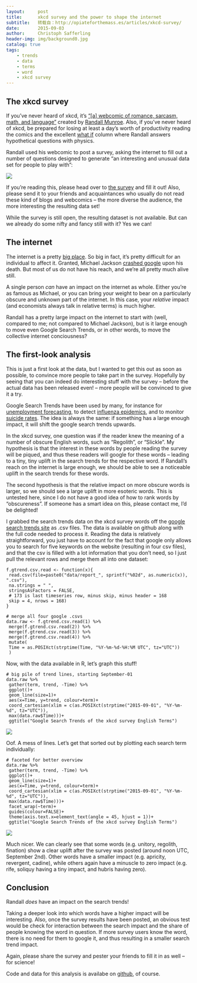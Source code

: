 ```yaml
---
layout:     post
title:      xkcd survey and the power to shape the internet
subtitle:   转载自：http://opiateforthemass.es/articles/xkcd-survey/
date:       2015-09-03
author:     Christoph Safferling
header-img: img/background0.jpg
catalog: true
tags:
    - trends
    - data
    - terms
    - word
    - xkcd survey
---
```


## The xkcd survey

If you’ve never heard of xkcd, it’s [“[a] webcomic of romance, sarcasm, math, and language”](http://www.xkcd.com/) created by [Randall Munroe](https://en.wikipedia.org/wiki/Randall_Munroe). Also, if you’ve never heard of xkcd, be prepared for losing at least a day’s worth of productivity reading the comics and the excellent [what if](http://what-if.xkcd.com/) column where Randall answers hypothetical questions with physics.

Randall used his webcomic to post a survey, asking the internet to fill out a number of questions designed to generate “an interesting and unusual data set for people to play with”:

![](http://imgs.xkcd.com/comics/xkcd_survey.png)


If you’re reading this, please head over to [the survey](http://xkcd.com/1572) and fill it out! Also, please send it to your friends and acquaintances who usually do not read these kind of blogs and webcomics – the more diverse the audience, the more interesting the resulting data set!

While the survey is still open, the resulting dataset is not available. But can we already do some nifty and fancy still with it? Yes we can!

## The internet

The internet is a pretty [big place](http://internet-map.net/). So big in fact, it’s pretty difficult for an individual to affect it. Granted, Michael Jackson [crashed google](http://edition.cnn.com/2009/TECH/06/26/michael.jackson.internet) upon his death. But most of us do not have his reach, and we’re all pretty much alive still.

A single person *can* have an impact on the internet as whole. Either you’re as famous as Michael, or you can bring your weight to bear on a particularly obscure and unknown part of the internet. In this case, your *relative* impact (and economists always talk in relative terms) is much higher.

Randall has a pretty large impact on the internet to start with (well, compared to me; not compared to Michael Jackson), but is it large enough to move even Google Search Trends, or in other words, to move the collective internet conciousness?

## The first-look analysis

This is just a first look at the data, but I wanted to get this out as soon as possible, to convince more people to take part in the survey. Hopefully by seeing that you can indeed do interesting stuff with the survey – before the actual data has been released even! – more people will be convinced to give it a try.

Google Search Trends have been used by many, for instance for [unemployment forecasting](http://ejournals.duncker-humblot.de/doi/abs/10.3790/aeq.55.2.107), to detect [influenza epidemics](http://www.nature.com/nature/journal/v457/n7232/full/nature07634.html), and to monitor [suicide rates](http://www.sciencedirect.com/science/article/pii/S0165032709003978). The idea is always the same: if something has a large enough impact, it will shift the google search trends upwards.

In the xkcd survey, one question was if the reader knew the meaning of a number of obscure English words, such as “Regolith”, or “Slickle”. My hypothesis is that the interest in these words by people reading the survey will be piqued, and thus these readers will google for these words – leading to a tiny, tiny uplift in the search trends for the respective word. If Randall’s reach on the internet is large enough, we should be able to see a noticeable uplift in the search trends for these words.

The second hypothesis is that the relative impact on more obscure words is larger, so we should see a large uplift in more esoteric words. This is untested here, since I do not have a good idea of how to rank words by “obscureness”. If someone has a smart idea on this, please contact me, I’d be delighted!

I grabbed the search trends data on the xkcd survey words off the [google search trends site](http://www.google.com/trends/explore) as .csv files. The data is available on github along with the full code needed to process it. Reading the data is relatively straightforward, you just have to account for the fact that google only allows you to search for five keywords on the website (resulting in four csv files), and that the csv is filled with a lot information that you don’t need, so I just pull the relevant rows and merge them all into one dataset:

```
f.gtrend.csv.read <- function(x){
 read.csv(file=paste0("data/report_", sprintf("%02d", as.numeric(x)), ".csv"), 
 na.strings = " ", 
 stringsAsFactors = FALSE,
 # 173 is last timeseries row, minus skip, minus header = 168
 skip = 4, nrows = 168)
}

# merge all four google .csvs 
data.raw <- f.gtrend.csv.read(1) %>% 
 merge(f.gtrend.csv.read(2)) %>% 
 merge(f.gtrend.csv.read(3)) %>% 
 merge(f.gtrend.csv.read(4)) %>% 
 mutate(
 Time = as.POSIXct(strptime(Time, "%Y-%m-%d-%H:%M UTC", tz="UTC"))
 )
```

Now, with the data available in R, let’s graph this stuff!

```
# big pile of trend lines, starting September-01
data.raw %>% 
 gather(term, trend, -Time) %>% 
 ggplot()+
 geom_line(size=1)+
 aes(x=Time, y=trend, colour=term)+
 coord_cartesian(xlim = c(as.POSIXct(strptime("2015-09-01", "%Y-%m-%d", tz="UTC")),
 max(data.raw$Time)))+
 ggtitle("Google Search Trends of the xkcd survey English Terms")
```

![](http://opiateforthemass.es/images/safferli/xkcd-messy-trends.png)


Oof. A mess of lines. Let’s get that sorted out by plotting each search term individually:

```
# faceted for better overview
data.raw %>% 
 gather(term, trend, -Time) %>% 
 ggplot()+
 geom_line(size=1)+
 aes(x=Time, y=trend, colour=term)+
 coord_cartesian(xlim = c(as.POSIXct(strptime("2015-09-01", "%Y-%m-%d", tz="UTC")),
 max(data.raw$Time)))+
 facet_wrap(~term)+
 guides(colour=FALSE)+
 theme(axis.text.x=element_text(angle = 45, hjust = 1))+
 ggtitle("Google Search Trends of the xkcd survey English Terms")
```

![](http://opiateforthemass.es/images/safferli/xkcd-facet-trends.png)


Much nicer. We can clearly see that some words (e.g. unitory, regolith, fination) show a clear uplift after the survey was posted (around noon UTC, September 2nd). Other words have a smaller impact (e.g. apricity, revergent, cadine), while others again have a minuscle to zero impact (e.g. rife, soliquy having a tiny impact, and hubris having zero).

## Conclusion

Randall *does* have an impact on the search trends!

Taking a deeper look into which words have a higher impact will be interesting. Also, once the survey results have been posted, an obvious test would be check for interaction between the search impact and the share of people knowing the word in question. If more survey users know the word, there is no need for them to google it, and thus resulting in a smaller search trend impact.

Again, please share the survey and pester your friends to fill it in as well – for science!

Code and data for this analysis is availabe on [github](https://github.com/safferli/xkcd_survey), of course.
